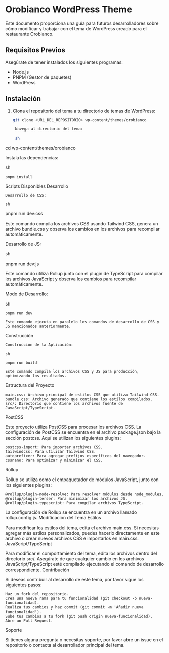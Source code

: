 # Orobianco WordPress Theme

Este documento proporciona una guía para futuros desarrolladores sobre cómo modificar y trabajar con el tema de WordPress creado para el restaurante Orobianco.

## Requisitos Previos

Asegúrate de tener instalados los siguientes programas:

- Node.js
- PNPM (Gestor de paquetes)
- WordPress

## Instalación

1. Clona el repositorio del tema a tu directorio de temas de WordPress:

   ```sh
   git clone <URL_DEL_REPOSITORIO> wp-content/themes/orobianco

    Navega al directorio del tema:

    sh
   ```

cd wp-content/themes/orobianco

Instala las dependencias:

sh

    pnpm install

Scripts Disponibles
Desarrollo

    Desarrollo de CSS:

    sh

pnpm run dev:css

Este comando compila los archivos CSS usando Tailwind CSS, genera un archivo bundle.css y observa los cambios en los archivos para recompilar automáticamente.

Desarrollo de JS:

sh

pnpm run dev:js

Este comando utiliza Rollup junto con el plugin de TypeScript para compilar los archivos JavaScript y observa los cambios para recompilar automáticamente.

Modo de Desarrollo:

sh

    pnpm run dev

    Este comando ejecuta en paralelo los comandos de desarrollo de CSS y JS mencionados anteriormente.

Construcción

    Construcción de la Aplicación:

    sh

    pnpm run build

    Este comando compila los archivos CSS y JS para producción, optimizando los resultados.

Estructura del Proyecto

    main.css: Archivo principal de estilos CSS que utiliza Tailwind CSS.
    bundle.css: Archivo generado que contiene los estilos compilados.
    src/: Directorio que contiene los archivos fuente de JavaScript/TypeScript.

PostCSS

Este proyecto utiliza PostCSS para procesar los archivos CSS. La configuración de PostCSS se encuentra en el archivo package.json bajo la sección postcss. Aquí se utilizan los siguientes plugins:

    postcss-import: Para importar archivos CSS.
    tailwindcss: Para utilizar Tailwind CSS.
    autoprefixer: Para agregar prefijos específicos del navegador.
    cssnano: Para optimizar y minimizar el CSS.

Rollup

Rollup se utiliza como el empaquetador de módulos JavaScript, junto con los siguientes plugins:

    @rollup/plugin-node-resolve: Para resolver módulos desde node_modules.
    @rollup/plugin-terser: Para minimizar los archivos JS.
    @rollup/plugin-typescript: Para compilar archivos TypeScript.

La configuración de Rollup se encuentra en un archivo llamado rollup.config.js.
Modificación del Tema
Estilos

Para modificar los estilos del tema, edita el archivo main.css. Si necesitas agregar más estilos personalizados, puedes hacerlo directamente en este archivo o crear nuevos archivos CSS e importarlos en main.css.
JavaScript/TypeScript

Para modificar el comportamiento del tema, edita los archivos dentro del directorio src/. Asegúrate de que cualquier cambio en los archivos JavaScript/TypeScript esté compilado ejecutando el comando de desarrollo correspondiente.
Contribución

Si deseas contribuir al desarrollo de este tema, por favor sigue los siguientes pasos:

    Haz un fork del repositorio.
    Crea una nueva rama para tu funcionalidad (git checkout -b nueva-funcionalidad).
    Realiza tus cambios y haz commit (git commit -m 'Añadir nueva funcionalidad').
    Sube tus cambios a tu fork (git push origin nueva-funcionalidad).
    Abre un Pull Request.

Soporte

Si tienes alguna pregunta o necesitas soporte, por favor abre un issue en el repositorio o contacta al desarrollador principal del tema.
